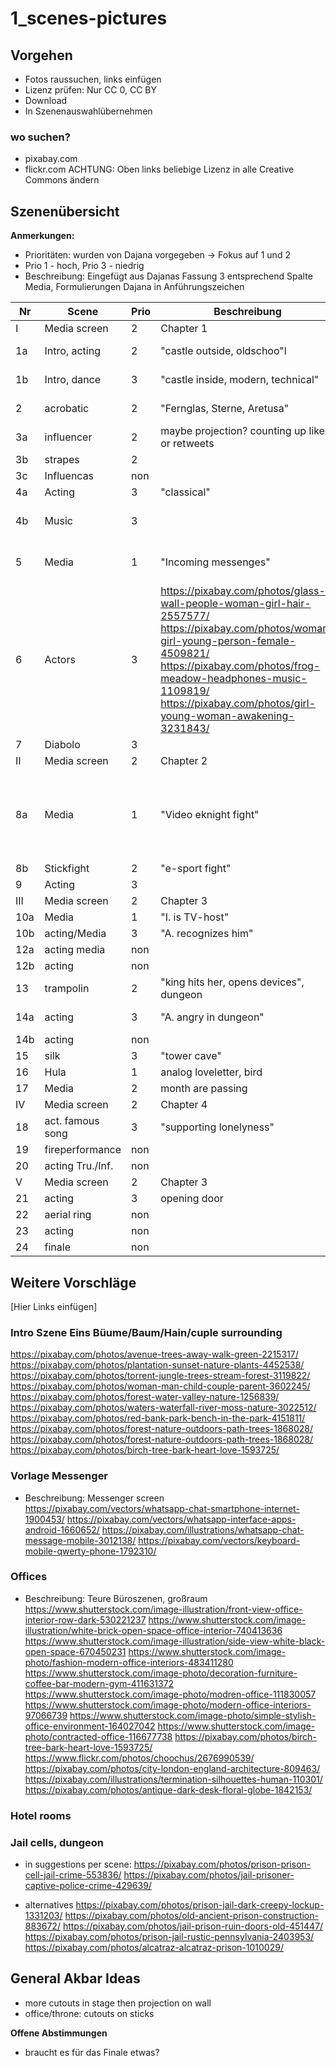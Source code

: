 # 1_scenes-pictures

## Vorgehen
* Fotos raussuchen, links einfügen
* Lizenz prüfen: Nur CC 0, CC BY 
* Download
* In Szenenauswahlübernehmen

### wo suchen?
* pixabay.com
* flickr.com ACHTUNG: Oben links beliebige Lizenz in alle Creative Commons ändern


## Szenenübersicht
**Anmerkungen:** 
* Prioritäten: wurden von Dajana vorgegeben -> Fokus auf 1 und 2
* Prio 1 - hoch, Prio 3 - niedrig
* Beschreibung: Eingefügt aus Dajanas Fassung 3 entsprechend Spalte Media, Formulierungen Dajana in Anführungszeichen

| Nr | Scene           | Prio | Beschreibung      | Vorschlag |
|----|-----------------|------|-------------------|-----------|
| I  | Media screen    | 2    | Chapter 1         |           |
| 1a | Intro,  acting  | 2    | "castle outside, oldschoo"l| https://pixabay.com/photos/singapore-river-skyline-building-243669/ https://pixabay.com/photos/city-london-england-architecture-809463/          |
| 1b | Intro, dance    | 3    | "castle inside, modern, technical"| https://pixabay.com/illustrations/graph-growth-finance-profits-163509/  https://pixabay.com/illustrations/money-banking-finance-business-1995440/       |
| 2  | acrobatic       | 2    | "Fernglas, Sterne, Aretusa"|   https://pixabay.com/photos/milky-way-starry-sky-night-sky-star-2695569/ https://pixabay.com/photos/starry-sky-star-galaxies-1655503/|
| 3a| influencer| 2 | maybe projection? counting up likes or retweets |
| 3b | strapes         | 2    | | https://pixabay.com/photos/tree-fog-moor-swamp-venn-branch-1031814/          |
| 3c | Influencas      | non  |                   |           |
| 4a | Acting          | 3    | "classical"       |           |
| 4b | Music           | 3    |                 |   https://pixabay.com/photos/cloudy-cloud-night-moody-gloomy-3900649/ https://pixabay.com/photos/alley-road-winding-lane-houses-250033/ https://pixabay.com/photos/flute-musical-instrument-1427650/          |
| 5  | Media           | 1    | "Incoming messenges"|   https://pixabay.com/illustrations/whatsapp-icon-communication-social-2317203/ https://pixabay.com/illustrations/mobile-phone-arrow-send-received-on-2223993/ https://pixabay.com/vectors/letters-email-newsletter-write-1132703/        |
| 6  | Actors          | 3    |    https://pixabay.com/photos/glass-wall-people-woman-girl-hair-2557577/ https://pixabay.com/photos/woman-girl-young-person-female-4509821/ https://pixabay.com/photos/frog-meadow-headphones-music-1109819/ https://pixabay.com/photos/girl-young-woman-awakening-3231843/               |           |
| 7  | Diabolo         | 3    |                   |           |
| II | Media screen    | 2    | Chapter 2         |           |
| 8a | Media           | 1    | "Video eknight fight"| https://cdn.vox-cdn.com/thumbor/Xudovf-ancj62PXKiijIEliHARA=/0x0:1628x916/920x613/filters:focal(684x328:944x588):format(webp)/cdn.vox-cdn.com/uploads/chorus_image/image/52732265/NintendoSwitch_UltraStreetFighterII_screen_2.0.jpg https://browse.startpage.com/do/show_picture.pl?l=english&rais=1&oiu=https%3A%2F%2Fwww.allkeyshop.com%2Fblog%2Fwp-content%2Fuploads%2Ftekken-7-xbox-one-800x600-1.jpg&sp=e65416791aaea765f4e98bf8d9237fd8&t=default |
| 8b | Stickfight      | 2    | "e-sport fight"   |           |
| 9  | Acting          | 3    |                   |           |
| III| Media screen    | 2    | Chapter 3         |           |
| 10a| Media           | 1    | "I. is TV-host"   | https://pixabay.com/vectors/i-like-i-like-this-i-like-it-thumb-432494/         |https://pixabay.com/photos/alley-road-winding-lane-houses-250033/ https://pixabay.com/photos/flute-musical-instrument-1427650/ https://pixabay.com/vectors/i-like-i-like-this-i-like-it-thumb-432494/
| 10b| acting/Media    | 3    | "A. recognizes him"|           |
| 12a| acting media    | non  |                   |           |
| 12b| acting          | non  |                   |           |
| 13 | trampolin       | 2    | "king hits her, opens devices", dungeon |  |
| 14a| acting          | 3    | "A. angry in dungeon"| https://pixabay.com/photos/prison-prison-cell-jail-crime-553836/ https://pixabay.com/photos/jail-prisoner-captive-police-crime-429639/|
| 14b| acting          | non  |                   |           |
| 15 | silk            | 3    | "tower cave"      | https://pixabay.com/vectors/letters-email-newsletter-write-1132703/  |
| 16 | Hula            | 1    | analog loveletter, bird |           |
| 17 | Media           | 2    | month are passing |           |
| IV | Media screen    | 2    | Chapter 4         |           |
| 18 | act. famous song| 3    | "supporting lonelyness"|           |
| 19 | fireperformance | non  |                   |           |
| 20 | acting Tru./Inf.| non  |                   |           |
| V  | Media screen    | 2    | Chapter 3         |           |
| 21 | acting          | 3    | opening door      |           |
| 22 | aerial ring     | non  |                   |           |
| 23 | acting          | non  |                   |           |
| 24 | finale          | non  |                   |           |



## Weitere Vorschläge
[Hier Links einfügen]
### Intro Szene Eins Büume/Baum/Hain/cuple surrounding
https://pixabay.com/photos/avenue-trees-away-walk-green-2215317/
https://pixabay.com/photos/plantation-sunset-nature-plants-4452538/
https://pixabay.com/photos/torrent-jungle-trees-stream-forest-3119822/
https://pixabay.com/photos/woman-man-child-couple-parent-3602245/
https://pixabay.com/photos/forest-water-valley-nature-1256839/
https://pixabay.com/photos/waters-waterfall-river-moss-nature-3022512/
https://pixabay.com/photos/red-bank-park-bench-in-the-park-4151811/
https://pixabay.com/photos/forest-nature-outdoors-path-trees-1868028/
https://pixabay.com/photos/forest-nature-outdoors-path-trees-1868028/
https://pixabay.com/photos/birch-tree-bark-heart-love-1593725/

### Vorlage Messenger
* Beschreibung: Messenger screen
https://pixabay.com/vectors/whatsapp-chat-smartphone-internet-1900453/
https://pixabay.com/vectors/whatsapp-interface-apps-android-1660652/
https://pixabay.com/illustrations/whatsapp-chat-message-mobile-3012138/
https://pixabay.com/vectors/keyboard-mobile-qwerty-phone-1792310/

### Offices
* Beschreibung: Teure Büroszenen, großraum
https://www.shutterstock.com/image-illustration/front-view-office-interior-row-dark-530221237
https://www.shutterstock.com/image-illustration/white-brick-open-space-office-interior-740413636
https://www.shutterstock.com/image-illustration/side-view-white-black-open-space-670450231
https://www.shutterstock.com/image-photo/fashion-modern-office-interiors-483411280
https://www.shutterstock.com/image-photo/decoration-furniture-coffee-bar-modern-gym-411631372
https://www.shutterstock.com/image-photo/modren-office-111830057
https://www.shutterstock.com/image-photo/modern-office-interiors-97066739
https://www.shutterstock.com/image-photo/simple-stylish-office-environment-164027042
https://www.shutterstock.com/image-photo/contracted-office-116677738
https://pixabay.com/photos/birch-tree-bark-heart-love-1593725/
https://www.flickr.com/photos/choochus/2676990539/
https://pixabay.com/photos/city-london-england-architecture-809463/
https://pixabay.com/illustrations/termination-silhouettes-human-110301/
https://pixabay.com/photos/antique-dark-desk-floral-globe-1842153/

### Hotel rooms


### Jail cells, dungeon
* in suggestions per scene:
https://pixabay.com/photos/prison-prison-cell-jail-crime-553836/
https://pixabay.com/photos/jail-prisoner-captive-police-crime-429639/

* alternatives
https://pixabay.com/photos/prison-jail-dark-creepy-lockup-1331203/
https://pixabay.com/photos/old-ancient-prison-construction-883672/
https://pixabay.com/photos/jail-prison-ruin-doors-old-451447/
https://pixabay.com/photos/prison-jail-rustic-pennsylvania-2403953/
https://pixabay.com/photos/alcatraz-alcatraz-prison-1010029/

## General Akbar Ideas
* more cutouts in stage then projection on wall
* office/throne: cutouts on sticks


**Offene Abstimmungen**
* braucht es für das Finale etwas?
